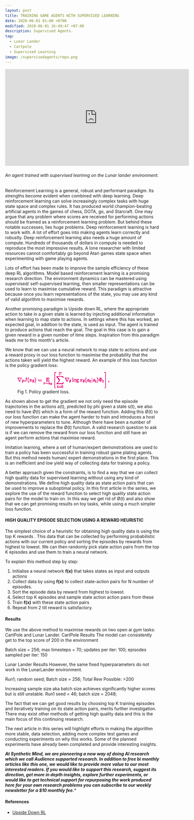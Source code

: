 ```yaml
---
layout: post
title: TRAINING GAME AGENTS WITH SUPERVISED LEARNING
date: 2020-06-01 01:00 +0700
modified: 2020-06-01 16:49:47 +07:00
description: Supervised Agents.
tag:
  - Lunar Lander
  - Cartpole
  - Supervised Learning
image: /supervisedagents/repo.png
---
```


<iframe width="600" height="315" src="https://www.youtube.com/embed/0fAOLhMN1n8" frameborder="0" allow="autoplay; encrypted-media" allowfullscreen></iframe>

###### *An agent trained with supervised learinng on the Lunar lander environment.* 

Reinforcement Learning is a general, robust and performant paradigm. Its strengths become evident when combined with deep learning. Deep reinforcement learning can solve increasingly complex tasks with huge state space and complex rules. It has produced world champion-beating artificial agents in the games of chess, DOTA, go, and Starcraft. One may argue that any problem where scores are received for performing actions should be framed as a reinforcement learning problem. But behind these notable successes, lies huge problems. Deep reinforcement learning is hard to work with. A lot of effort goes into making agents learn correctly and robustly. Deep reinforcement learning also needs a huge amount of compute. Hundreds of thousands of dollars in compute is needed to reproduce the most impressive results. A lone researcher with limited resources cannot comfortably go beyond Atari games state space when experimenting with game playing agents. 

Lots of effort has been made to improve the sample efficiency of these deep RL algorithms. Model based reinforcement learning is a promising research direction. The environment dynamics can be mastered using supervised/ self-supervised learning, then smaller representations can be used to learn to maximise cumulative reward. This paradigm is attractive because once you learn representations of the state, you may use any kind of valid algorithm to maximise rewards.

Another promising paradigm is Upside down RL, where the appropriate action to take in a given state is learned by injecting additional information when learning to map state to actions. In settings where this has worked,  an expected goal, in addition to the state, is used as input. The agent is trained to produce actions that reach the goal. The goal in this case is to gain a given reward in a given number of time steps. Inspiration from this paradigm leads me to this month's article.

We know that we can use a neural network to map state to actions and use a reward proxy in our loss function to maximise the probability that the actions taken will yield the highest reward. 
An example of this loss function is the policy gradient loss:


<figure>
<img src="loss.png" alt="policy gradient loss" >
<figcaption>Fig 1. Policy gradient loss.</figcaption>
</figure>

As shown above to get the gradient we not only need the episode trajectories in the actions a(t), predicted by phi given a state s(t),  we also need to have Ø(t) which is a form of the reward function.
Adding this  Ø(t) to our loss function can make the agent harder to train and introduces a host of new hyperparameters to tune. 
Although there have been a number of improvements to replace the Ø(t) function. A valid research question to ask is if we can remove the reward from our loss function and still have an agent perform actions that maximise reward.

Imitation learning, where a set of human/expert demonstrations are used to train a policy has been successful in training robust game plating agents. But this method needs human/ expert demonstrations in the first place. This is an inefficient and low yield way of collecting data for training a policy. 

A better approach given the constraints, is to find a way that we can collect high quality data for supervised learning without using any kind of demonstrations.  We define high quality data as state action pairs that can be used to improve a suboptimal policy.
In this first article in the series, we explore the use of the reward function to select high quality state action pairs for the model to train on. In this way we get rid of Ø(t) and also show that we can get promising results on toy tasks, while using a much simpler loss function.


#### HIGH QUALITY EPISODE SELECTION USING A REWARD HEURISTIC

The simplest choice of a heuristic for obtaining high quality data is using the top K rewards . This data that can be collected by performing probabilistic actions with our current policy and sorting the episodes by rewards from highest to lowest. We can then randomly pick state action pairs from the top K episodes and use them to train a neural network.

To explain this method step by step:
1. Initialise a neural network **f(x)** that takes states as input and outputs actions
2. Collect data by using **f(x)** to collect state-action pairs for N number of episodes.
3. Sort the episode data by reward from highest to lowest.
4. Select top K episodes and sample state action action pairs from these
5. Train **f(x)** with these state action pairs
6. Repeat from 2 till reward is satisfactory.


#### Results

We use the above method to maximise rewards on two open ai gym tasks: CartPole and Lunar Lander.
CartPole Results
The model can consistently get to the top score of 200 in the environment

Batch size = 256; max timesteps = 70; updates per iter: 100; episodes sampled per iter: 150

Lunar Lander Results
However, the same fixed hyperparameters do not work in the LunarLander environment. 

Run1; random seed; Batch size = 256; Total Rew Possible: >200









Increasing sample size aka batch size achieves significantly higher scores but is still unstable.
Run1 seed = 46; batch size = 2048;

The fact that we can get good results by choosing top K training episodes and iteratively training on its state action pairs, merits further investigation. There may exist other methods of getting high quality data and this is the main focus of this continuing research. 

The next article in this series will highlight efforts in making the algorithm more stable, data selection, adding more complex test games and conducting experiments on why this works. Some of the planned experiments have already been completed and provide interesting insights.

***At Synthetic Mind, we are pioneering a new way of doing AI research which we call Audience supported research. In addition to free bi monthly articles like this one, we would like to provide more value to our most interested readers. If you would like to support this research, suggest its direction,  get more in depth insights, explore further experiments, or would like to get technical support for repurposing the work produced here for your own research problems you can subscribe to our weekly newsletter for a $10 monthly fee.****


#### References

- [Upside Down RL](https://arxiv.org/abs/1912.02877)